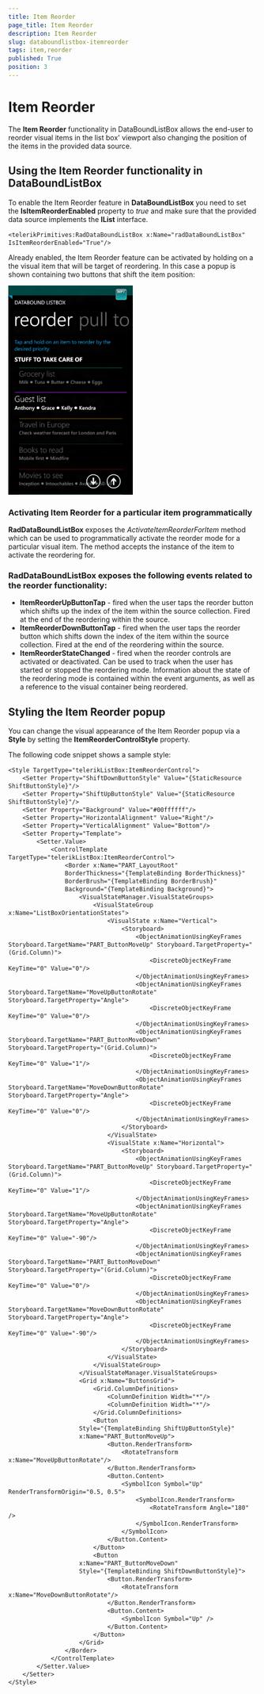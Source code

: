 ```yaml
---
title: Item Reorder
page_title: Item Reorder
description: Item Reorder
slug: databoundlistbox-itemreorder
tags: item,reorder
published: True
position: 3
---
```


# Item Reorder

The **Item Reorder** functionality in DataBoundListBox
allows the end-user to reorder visual items in the list box' viewport also changing the
position of the items in the provided data source.

## Using the Item Reorder functionality in DataBoundListBox

To enable the Item Reorder feature in **DataBoundListBox** you need to set the **IsItemReorderEnabled** property to *true* and make sure that the provided data source implements the **IList** interface.

	<telerikPrimitives:RadDataBoundListBox x:Name="radDataBoundListBox" IsItemReorderEnabled="True"/>

Already enabled, the Item Reorder feature can be activated by holding on a the visual item that will be
target of reordering. In this case a popup is shown containing two buttons that shift the item position:

![raddataboundlistbox-features-itemreorder](images/raddataboundlistbox-features-itemreorder.png)

### Activating Item Reorder for a particular item programmatically

**RadDataBoundListBox** exposes the *ActivateItemReorderForItem* method which can be used to programmatically activate the reorder mode for a particular visual item. The method accepts the instance of the item to activate the reordering for.

### RadDataBoundListBox exposes the following events related to the reorder functionality:

* **ItemReorderUpButtonTap** - fired when the user taps the reorder button which shifts up the index of the item within the source collection. Fired at the end of the reordering within the source.
* **ItemReorderDownButtonTap** - fired when the user taps the reorder button which shifts down the index of the item within the source collection. Fired at the end of the reordering within the source.
* **ItemReorderStateChanged** - fired when the reorder controls are activated or deactivated. Can be used to track when the user has started or stopped the reordering mode. Information
about the state of the reordering mode is contained within the event arguments, as well as a reference to the visual container being reordered.

## Styling the Item Reorder popup

You can change the visual appearance of the Item Reorder popup via a **Style**
by setting the **ItemReorderControlStyle** property.

The following code snippet shows a sample style:

	<Style TargetType="telerikListBox:ItemReorderControl">
	    <Setter Property="ShiftDownButtonStyle" Value="{StaticResource ShiftButtonStyle}"/>
	    <Setter Property="ShiftUpButtonStyle" Value="{StaticResource ShiftButtonStyle}"/>
	    <Setter Property="Background" Value="#00ffffff"/>
	    <Setter Property="HorizontalAlignment" Value="Right"/>
	    <Setter Property="VerticalAlignment" Value="Bottom"/>
	    <Setter Property="Template">
	        <Setter.Value>
	            <ControlTemplate TargetType="telerikListBox:ItemReorderControl">
	                <Border x:Name="PART_LayoutRoot"
	                BorderThickness="{TemplateBinding BorderThickness}"
	                BorderBrush="{TemplateBinding BorderBrush}"
	                Background="{TemplateBinding Background}">
	                    <VisualStateManager.VisualStateGroups>
	                        <VisualStateGroup x:Name="ListBoxOrientationStates">
	                            <VisualState x:Name="Vertical">
	                                <Storyboard>
	                                    <ObjectAnimationUsingKeyFrames Storyboard.TargetName="PART_ButtonMoveUp" Storyboard.TargetProperty="(Grid.Column)">
	                                        <DiscreteObjectKeyFrame KeyTime="0" Value="0"/>
	                                    </ObjectAnimationUsingKeyFrames>
	                                    <ObjectAnimationUsingKeyFrames Storyboard.TargetName="MoveUpButtonRotate" Storyboard.TargetProperty="Angle">
	                                        <DiscreteObjectKeyFrame KeyTime="0" Value="0"/>
	                                    </ObjectAnimationUsingKeyFrames>
	                                    <ObjectAnimationUsingKeyFrames Storyboard.TargetName="PART_ButtonMoveDown" Storyboard.TargetProperty="(Grid.Column)">
	                                        <DiscreteObjectKeyFrame KeyTime="0" Value="1"/>
	                                    </ObjectAnimationUsingKeyFrames>
	                                    <ObjectAnimationUsingKeyFrames Storyboard.TargetName="MoveDownButtonRotate" Storyboard.TargetProperty="Angle">
	                                        <DiscreteObjectKeyFrame KeyTime="0" Value="0"/>
	                                    </ObjectAnimationUsingKeyFrames>
	                                </Storyboard>
	                            </VisualState>
	                            <VisualState x:Name="Horizontal">
	                                <Storyboard>
	                                    <ObjectAnimationUsingKeyFrames Storyboard.TargetName="PART_ButtonMoveUp" Storyboard.TargetProperty="(Grid.Column)">
	                                        <DiscreteObjectKeyFrame KeyTime="0" Value="1"/>
	                                    </ObjectAnimationUsingKeyFrames>
	                                    <ObjectAnimationUsingKeyFrames Storyboard.TargetName="MoveUpButtonRotate" Storyboard.TargetProperty="Angle">
	                                        <DiscreteObjectKeyFrame KeyTime="0" Value="-90"/>
	                                    </ObjectAnimationUsingKeyFrames>
	                                    <ObjectAnimationUsingKeyFrames Storyboard.TargetName="PART_ButtonMoveDown" Storyboard.TargetProperty="(Grid.Column)">
	                                        <DiscreteObjectKeyFrame KeyTime="0" Value="0"/>
	                                    </ObjectAnimationUsingKeyFrames>
	                                    <ObjectAnimationUsingKeyFrames Storyboard.TargetName="MoveDownButtonRotate" Storyboard.TargetProperty="Angle">
	                                        <DiscreteObjectKeyFrame KeyTime="0" Value="-90"/>
	                                    </ObjectAnimationUsingKeyFrames>
	                                </Storyboard>
	                            </VisualState>
	                        </VisualStateGroup>
	                    </VisualStateManager.VisualStateGroups>
	                    <Grid x:Name="ButtonsGrid">
	                        <Grid.ColumnDefinitions>
	                            <ColumnDefinition Width="*"/>
	                            <ColumnDefinition Width="*"/>
	                        </Grid.ColumnDefinitions>
	                        <Button
	                    Style="{TemplateBinding ShiftUpButtonStyle}"
	                    x:Name="PART_ButtonMoveUp">
	                            <Button.RenderTransform>
	                                <RotateTransform x:Name="MoveUpButtonRotate"/>
	                            </Button.RenderTransform>
	                            <Button.Content>
	                                <SymbolIcon Symbol="Up" RenderTransformOrigin="0.5, 0.5">
	                                    <SymbolIcon.RenderTransform>
	                                        <RotateTransform Angle="180" />
	                                    </SymbolIcon.RenderTransform>
	                                </SymbolIcon>
	                            </Button.Content>
	                        </Button>
	                        <Button
	                    x:Name="PART_ButtonMoveDown"
	                    Style="{TemplateBinding ShiftDownButtonStyle}">
	                            <Button.RenderTransform>
	                                <RotateTransform x:Name="MoveDownButtonRotate"/>
	                            </Button.RenderTransform>
	                            <Button.Content>
	                                <SymbolIcon Symbol="Up" />
	                            </Button.Content>
	                        </Button>
	                    </Grid>
	                </Border>
	            </ControlTemplate>
	        </Setter.Value>
	    </Setter>
	</Style>